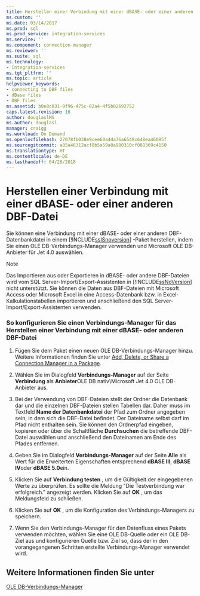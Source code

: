 ```yaml
---
title: Herstellen einer Verbindung mit einer dBASE- oder einer anderen DBF-Datei | Microsoft-Dokumentation
ms.custom: ''
ms.date: 03/14/2017
ms.prod: sql
ms.prod_service: integration-services
ms.service: ''
ms.component: connection-manager
ms.reviewer: ''
ms.suite: sql
ms.technology:
- integration-services
ms.tgt_pltfrm: ''
ms.topic: article
helpviewer_keywords:
- connecting to DBF files
- dBase files
- DBF files
ms.assetid: b0e8c831-9f96-475c-82a4-4f5b02692752
caps.latest.revision: 16
author: douglaslMS
ms.author: douglasl
manager: craigg
ms.workload: On Demand
ms.openlocfilehash: 27078fb038e9cee60a4da76a6548c648ea46085f
ms.sourcegitcommit: a85a46312acf8b5a59a8a900310cf088369c4150
ms.translationtype: HT
ms.contentlocale: de-DE
ms.lasthandoff: 04/26/2018
---
```

# <a name="connect-to-a-dbase-or-other-dbf-file"></a>Herstellen einer Verbindung mit einer dBASE- oder einer anderen DBF-Datei
  Sie können eine Verbindung mit einer dBASE- oder einer anderen DBF-Datenbankdatei in einem [!INCLUDE[ssISnoversion](../../includes/ssisnoversion-md.md)] -Paket herstellen, indem Sie einen OLE DB-Verbindungs-Manager verwenden und Microsoft OLE DB-Anbieter für Jet 4.0 auswählen.  
  
> [!NOTE]  
>  Das Importieren aus oder Exportieren in dBASE- oder andere DBF-Dateien wird vom SQL Server-Import/Export-Assistenten in [!INCLUDE[ssNoVersion](../../includes/ssnoversion-md.md)] nicht unterstützt. Sie können die Daten aus DBF-Dateien mit Microsoft Access oder Microsoft Excel in eine Access-Datenbank bzw. in Excel-Kalkulationstabellen importieren und anschließend den SQL Server-Import/Export-Assistenten verwenden.  
  
### <a name="to-configure-a-connection-manager-to-connect-to-a-dbase-or-other-dbf-file"></a>So konfigurieren Sie einen Verbindungs-Manager für das Herstellen einer Verbindung mit einer dBASE- oder anderen DBF-Datei  
  
1.  Fügen Sie dem Paket einen neuen OLE DB-Verbindungs-Manager hinzu. Weitere Informationen finden Sie unter [Add, Delete, or Share a Connection Manager in a Package](http://msdn.microsoft.com/library/6f2ba4ea-10be-4c40-9e80-7efcf6ee9655).  
  
2.  Wählen Sie im Dialogfeld **Verbindungs-Manager** auf der Seite **Verbindung** als **Anbieter**OLE DB nativ\Microsoft Jet 4.0 OLE DB-Anbieter aus.  
  
3.  Bei der Verwendung von DBF-Dateien stellt der Ordner die Datenbank dar und die einzelnen DBF-Dateien stellen Tabellen dar. Daher muss im Textfeld **Name der Datenbankdatei** der Pfad zum Ordner angegeben sein, in dem sich die DBF-Datei befindet. Der Dateiname selbst darf im Pfad nicht enthalten sein. Sie können den Ordnerpfad eingeben, kopieren oder über die Schaltfläche **Durchsuchen** die betreffende DBF-Datei auswählen und anschließend den Dateinamen am Ende des Pfades entfernen.  
  
4.  Geben Sie im Dialogfeld **Verbindungs-Manager** auf der Seite **Alle** als Wert für die Erweiterten Eigenschaften entsprechend **dBASE III**, **dBASE IV**oder **dBASE 5.0**ein.  
  
5.  Klicken Sie auf **Verbindung testen** , um die Gültigkeit der eingegebenen Werte zu überprüfen. Es sollte die Meldung "Die Testverbindung war erfolgreich." angezeigt werden. Klicken Sie auf **OK** , um das Meldungsfeld zu schließen.  
  
6.  Klicken Sie auf **OK** , um die Konfiguration des Verbindungs-Managers zu speichern.  
  
7.  Wenn Sie den Verbindungs-Manager für den Datenfluss eines Pakets verwenden möchten, wählen Sie eine OLE DB-Quelle oder ein OLE DB-Ziel aus und konfigurieren Quelle bzw. Ziel so, dass der in den vorangegangenen Schritten erstellte Verbindungs-Manager verwendet wird.  
  
## <a name="see-also"></a>Weitere Informationen finden Sie unter  
 [OLE DB-Verbindungs-Manager](../../integration-services/connection-manager/ole-db-connection-manager.md)  
  
  
